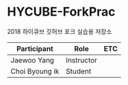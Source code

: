# HYCUBE-ForkPrac
2018 하이큐브 깃허브 포크 실습용 저장소

| Participant   | Role       | ETC |
|---------------|------------|-----|
| Jaewoo Yang   | Instructor |     |
| Choi Byoung ik| Student    |     |

